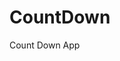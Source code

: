 # CountDown
 Count Down App
     
          
                                                      
                                                                
                                                       
                                         
                                     
                
         
         
   
 
